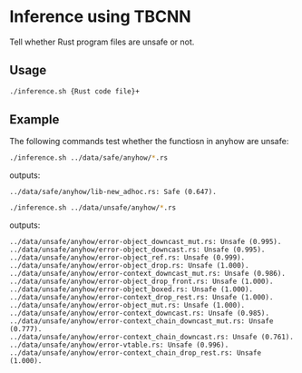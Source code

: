 # Inference using TBCNN

Tell whether Rust program files are unsafe or not. 

## Usage

```bash
./inference.sh {Rust code file}+
```

## Example

The following commands test whether the functiosn in anyhow are unsafe:

```bash
./inference.sh ../data/safe/anyhow/*.rs
```
outputs:
```
../data/safe/anyhow/lib-new_adhoc.rs: Safe (0.647).
```

```bash
./inference.sh ../data/unsafe/anyhow/*.rs
```
outputs:
```
../data/unsafe/anyhow/error-object_downcast_mut.rs: Unsafe (0.995).
../data/unsafe/anyhow/error-object_downcast.rs: Unsafe (0.995).
../data/unsafe/anyhow/error-object_ref.rs: Unsafe (0.999).
../data/unsafe/anyhow/error-object_drop.rs: Unsafe (1.000).
../data/unsafe/anyhow/error-context_downcast_mut.rs: Unsafe (0.986).
../data/unsafe/anyhow/error-object_drop_front.rs: Unsafe (1.000).
../data/unsafe/anyhow/error-object_boxed.rs: Unsafe (1.000).
../data/unsafe/anyhow/error-context_drop_rest.rs: Unsafe (1.000).
../data/unsafe/anyhow/error-object_mut.rs: Unsafe (1.000).
../data/unsafe/anyhow/error-context_downcast.rs: Unsafe (0.985).
../data/unsafe/anyhow/error-context_chain_downcast_mut.rs: Unsafe (0.777).
../data/unsafe/anyhow/error-context_chain_downcast.rs: Unsafe (0.761).
../data/unsafe/anyhow/error-vtable.rs: Unsafe (0.996).
../data/unsafe/anyhow/error-context_chain_drop_rest.rs: Unsafe (1.000).
```
